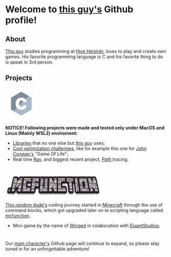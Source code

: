 # Welcome to <a href="https://github.com/Alforofous" target="_blank">this guy's</a> Github profile!

## About
<a href="https://github.com/Alforofous" target="_blank">This guy</a> studies programming at <a href="https://www.hive.fi/en/" target="_blank">Hive Helsinki</a>, loves to play and create own games. His favorite programming language is C and his favorite thing to do is speak in 3rd person.

## Projects
<img src="c.svg" width="100" height="100"></img>

**__NOTICE! Following projects were made and tested only under MacOS and Linux (Mainly WSL2) enviroment:__**

  - <a href="https://github.com/Alforofous/dm_bdf_render" target="_blank"> Libraries</a> that no one else but <a href="https://github.com/Alforofous" target="_blank">this guy</a> uses;
  - <a href="https://github.com/Alforofous/game_of_life" target="_blank">Cool optimization challenges</a>, like for example this one for <a href="https://en.wikipedia.org/wiki/Conway%27s_Game_of_Life" target="_blank">John Conway's</a> "Game Of Life";
  - Real time <a href="https://github.com/Alforofous/RTv1.git" target="_blank">Ray</a>, and biggest recent project, <a href="https://github.com/NikoGardziella/RayTracer" target="_blank">Path </a>tracing.

# 
<img src="mcfunction.png" width="300" height="70"></img>

<a href="https://github.com/Alforofous" target="_blank">This random dude's</a> coding journey started in <a href="https://minecraft.net" target="_blank">Minecraft</a> through the use of command blocks, which got upgraded later on to scripting language called <a href="https://minecraft.fandom.com/wiki/Function_(Java_Edition)" target="_blank">mcfunction</a>.

  - Mini-game by the name of <a href="https://github.com/Eluant/Winged.git" target="_blank">Winged</a> in colaboration with <a href="https://eluantstudios.com" target="_blank">EluantStudios</a>;
# 

Our <a href="https://github.com/Alforofous" target="_blank">main character's</a> Github page will continue to expand, so please stay tuned in for an unforgettable adventure!
